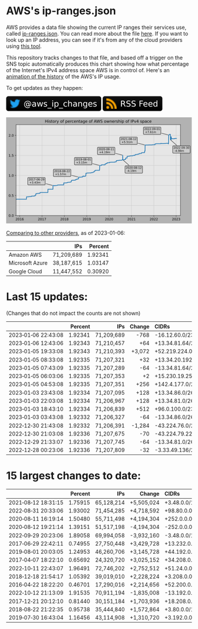 # AWS's ip-ranges.json

AWS provides a data file showing the current IP ranges their
services use, called [ip-ranges.json](https://ip-ranges.amazonaws.com/ip-ranges.json).
You can read more about the file [here](https://docs.aws.amazon.com/general/latest/gr/aws-ip-ranges.html).
If you want to look up an IP address, you can see if it's from any of the cloud providers using [this tool](https://cloud-ips.s3-us-west-2.amazonaws.com/index.html).

This repository tracks changes to that file, and based off a trigger on the SNS topic 
automatically produces this chart showing how what percentage of the Internet's IPv4 
address space AWS is in control of.  Here's an 
[animation of the history](https://youtu.be/Su25yl7eol8) of the AWS's IP usage.

To get updates as they happen:

[![@aws_ip_changes on twitter](images/twitter_badge.svg)](https://twitter.com/aws_ip_changes) [![RSS Icon](images/rss_badge.svg)](https://raw.githubusercontent.com/seligman/aws-ip-ranges/master/rss.xml)

![History of AWS](history_count.svg)

[Comparing to other providers](https://github.com/seligman/cloud_sizes), as of 2023-01-06:

| | IPs | Percent |
| --- | ---: | ---: |
| Amazon AWS | 71,209,689 | 1.92341 |
| Microsoft Azure | 38,187,615 | 1.03147 |
| Google Cloud | 11,447,552 | 0.30920 |


# Last 15 updates:

(Changes that do not impact the counts are not shown)

| | Percent | IPs | Change | CIDRs |
| :--- | ---: | ---: | ---: | :--- |
| 2023&#8209;01&#8209;06&nbsp;22:43:08 | 1.92341 | 71,209,689 | -768 | -16.12.60.0/23,&nbsp;-52.95.191.0/24 |
| 2023&#8209;01&#8209;06&nbsp;12:43:06 | 1.92343 | 71,210,457 | +64 | +13.34.81.64/26 |
| 2023&#8209;01&#8209;05&nbsp;19:33:08 | 1.92343 | 71,210,393 | +3,072 | +52.219.224.0/21,&nbsp;+52.219.232.0/22 |
| 2023&#8209;01&#8209;05&nbsp;08:33:08 | 1.92335 | 71,207,321 | +32 | +13.34.20.192/26,&nbsp;-13.34.86.64/27 |
| 2023&#8209;01&#8209;05&nbsp;07:43:09 | 1.92335 | 71,207,289 | -64 | -13.34.81.64/26 |
| 2023&#8209;01&#8209;05&nbsp;06:03:06 | 1.92335 | 71,207,353 | +2 | +15.230.19.250/31 |
| 2023&#8209;01&#8209;05&nbsp;04:53:08 | 1.92335 | 71,207,351 | +256 | +142.4.177.0/24 |
| 2023&#8209;01&#8209;03&nbsp;23:43:08 | 1.92334 | 71,207,095 | +128 | +13.34.86.0/26,&nbsp;+13.34.88.128/26 |
| 2023&#8209;01&#8209;03&nbsp;22:03:08 | 1.92334 | 71,206,967 | +128 | +13.34.81.0/26,&nbsp;+13.34.85.192/26 |
| 2023&#8209;01&#8209;03&nbsp;18:43:10 | 1.92334 | 71,206,839 | +512 | +96.0.100.0/23 |
| 2023&#8209;01&#8209;03&nbsp;03:43:08 | 1.92332 | 71,206,327 | -64 | -13.34.86.0/26 |
| 2022&#8209;12&#8209;30&nbsp;21:43:08 | 1.92332 | 71,206,391 | -1,284 | -43.224.76.0/25,&nbsp;-43.224.76.128/26,&nbsp;-43.224.76.192/27,&nbsp;... |
| 2022&#8209;12&#8209;30&nbsp;21:03:08 | 1.92336 | 71,207,675 | -70 | -43.224.79.224/29,&nbsp;-43.224.79.240/29,&nbsp;-43.224.79.164/30,&nbsp;... |
| 2022&#8209;12&#8209;29&nbsp;21:33:07 | 1.92336 | 71,207,745 | -64 | -13.34.81.0/26 |
| 2022&#8209;12&#8209;28&nbsp;00:23:06 | 1.92336 | 71,207,809 | -32 | -3.33.49.136/29,&nbsp;-3.33.49.192/29,&nbsp;-3.33.49.132/30,&nbsp;... |


# 15 largest changes to date:

| | Percent | IPs | Change | CIDRs |
| :--- | ---: | ---: | ---: | :--- |
| 2021&#8209;08&#8209;12&nbsp;18:31:15 | 1.75915 | 65,128,214 | +5,505,024 | +3.48.0.0/12,&nbsp;+35.96.0.0/12,&nbsp;+3.152.0.0/13,&nbsp;... |
| 2022&#8209;08&#8209;31&nbsp;20:33:06 | 1.93002 | 71,454,285 | +4,718,592 | +98.80.0.0/12,&nbsp;+184.32.0.0/12,&nbsp;+13.184.0.0/13,&nbsp;... |
| 2020&#8209;08&#8209;11&nbsp;16:19:14 | 1.50480 | 55,711,498 | +4,194,304 | +252.0.0.0/10 |
| 2020&#8209;08&#8209;12&nbsp;19:21:14 | 1.39151 | 51,517,198 | -4,194,304 | -252.0.0.0/10 |
| 2022&#8209;09&#8209;29&nbsp;20:23:06 | 1.89058 | 69,994,058 | -3,932,160 | -3.48.0.0/12,&nbsp;-35.96.0.0/12,&nbsp;-3.240.0.0/13,&nbsp;... |
| 2017&#8209;06&#8209;29&nbsp;22:42:11 | 0.74955 | 27,750,448 | +3,429,728 | +13.232.0.0/13,&nbsp;+34.240.0.0/13,&nbsp;+35.168.0.0/13,&nbsp;... |
| 2019&#8209;08&#8209;01&nbsp;20:03:05 | 1.24953 | 46,260,706 | +3,145,728 | +44.192.0.0/10,&nbsp;-3.192.0.0/12 |
| 2017&#8209;04&#8209;07&nbsp;18:22:10 | 0.65692 | 24,320,720 | +3,025,152 | +34.208.0.0/12,&nbsp;+34.224.0.0/12,&nbsp;+13.58.0.0/15,&nbsp;... |
| 2022&#8209;10&#8209;11&nbsp;22:43:07 | 1.96491 | 72,746,202 | +2,752,512 | +51.24.0.0/13,&nbsp;+57.104.0.0/13,&nbsp;+51.20.0.0/14,&nbsp;... |
| 2018&#8209;12&#8209;18&nbsp;21:54:17 | 1.05392 | 39,019,010 | +2,228,224 | +3.208.0.0/12,&nbsp;+3.224.0.0/12,&nbsp;+13.48.0.0/15 |
| 2016&#8209;04&#8209;22&nbsp;18:22:20 | 0.46701 | 17,290,016 | +2,214,656 | +52.200.0.0/13,&nbsp;+52.208.0.0/13,&nbsp;+52.36.0.0/14,&nbsp;... |
| 2022&#8209;10&#8209;12&nbsp;21:13:09 | 1.91535 | 70,911,194 | -1,835,008 | -13.192.0.0/13,&nbsp;-16.28.0.0/14,&nbsp;-40.172.0.0/14,&nbsp;... |
| 2017&#8209;12&#8209;21&nbsp;20:12:10 | 0.81440 | 30,151,184 | +1,703,936 | +18.208.0.0/13,&nbsp;+18.204.0.0/14,&nbsp;+18.224.0.0/14,&nbsp;... |
| 2018&#8209;08&#8209;22&nbsp;21:22:35 | 0.95738 | 35,444,840 | +1,572,864 | +3.80.0.0/12,&nbsp;+3.16.0.0/14,&nbsp;+3.40.0.0/14 |
| 2019&#8209;07&#8209;30&nbsp;16:43:04 | 1.16456 | 43,114,908 | +1,310,720 | +3.192.0.0/12,&nbsp;+15.222.0.0/15,&nbsp;+15.236.0.0/15 |
